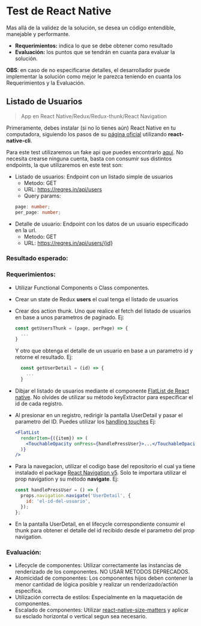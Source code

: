 # Test de React Native

Mas allá de la validez de la solución, se desea un código entendible, manejable y performante.

- **Requerimientos:** indica lo que se debe obtener como resultado
- **Evaluación:** los puntos que se tendrán en cuanta para evaluar la solución.

**OBS**: en caso de no especificarse detalles, el desarrollador puede implementar la solución como mejor le parezca teniendo en cuanta los
Requerimientos y la Evaluación.

## Listado de Usuarios

> App en React Native/Redux/Redux-thunk/React Navigation

Primeramente, debes instalar (si no lo tienes aún) React Native en tu computadora, siguiendo los pasos de su [página oficial](https://reactnative.dev/docs/environment-setup) utilizando **react-native-cli**.

Para este test utilizaremos un fake api que puedes encontrarlo [aquí](https://reqres.in/). No necesita crearse ninguna cuenta, basta con consumir sus distintos endpoints, la que utilizaremos en este test son:

- Listado de usuarios: Endpoint con un listado simple de usuarios
  - Metodo: GET
  - URL: https://reqres.in/api/users
  - Query params:
  ```ts
  page: number;
  per_page: number;
  ```
- Detalle de usuario: Endpoint con los datos de un usuario especificado en la url.
  - Metodo: GET
  - URL: https://reqres.in/api/users/{id}

### Resultado esperado:

### Requerimientos:

- Utilizar Functional Components o Class componentes.
- Crear un state de Redux **users** el cual tenga el listado de usuarios
- Crear dos action thunk. Uno que realice el fetch del listado de usuarios en base a unos parametros de paginado. Ej:
  ```js
  const getUsersThunk = (page, perPage) => {
    ...
  }
  ```
  Y otro que obtenga el detalle de un usuario en base a un parametro id y retorne el resultado. Ej:
  ```js
    const getUserDetail = (id) => {
      ...
    }
  ```
- Dibjar el listado de usuarios mediante el componente [FlatList de React native](https://reactnative.dev/docs/flatlist). No olvides de utilizar su método keyExtractor para especificar el id de cada registro.
- Al presionar en un registro, redirigir la pantalla UserDetail y pasar el parametro del ID. Puedes utilizar los [handling touches](https://reactnative.dev/docs/handling-touches#__docusaurus) Ej:

  ```jsx
  <FlatList
    renderItem={({item}) => (
      <TouchableOpacity onPress={handlePressUser}>...</TouchableOpacity>
    )}
  />
  ```

- Para la navegacion, utilizar el codigo base del repositorio el cual ya tiene instalado el package
  [React Navigation v5](https://reactnavigation.org/docs/getting-started).
  Solo te importara utilizar el prop navigation y su método **navigate**. Ej:

  ```js
  const handlePressUser = () => {
    props.navigation.navigate('UserDetail', {
      id: 'el-id-del-usuario',
    });
  };
  ```

- En la pantalla UserDetail, en el lifecycle correspondiente consumir el thunk para obtener el detalle del id recibido desde el parametro del prop navigation.

### Evaluación:

- Lifecycle de componentes: Utilizar correctamente las instancias de renderizado de los componentes. NO USAR METODOS DEPRECADOS.
- Atomicidad de componentes: Los componentes hijos deben contener la menor cantidad de lógica posible y realizar un renderizado/actión específica.
- Utilización correcta de estilos: Especialmente en la maquetación de componentes.
- Escalado de componentes: Utilizar [react-native-size-matters](https://github.com/nirsky/react-native-size-matters) y aplicar su esclado horizontal o vertical segun sea necesario.
